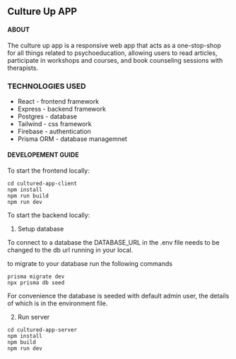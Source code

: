 ## Culture Up APP 

#### ABOUT

The culture up app is a responsive web app that acts as a one-stop-shop for all things related to
psychoeducation, allowing users to read articles, participate in workshops and
courses, and book counseling sessions with therapists.

### TECHNOLOGIES USED

- React - frontend framework 
- Express - backend framework
- Postgres - database
- Tailwind - css framework
- Firebase - authentication
- Prisma ORM - database managemnet

#### DEVELOPEMENT GUIDE

To start the frontend locally:

```
cd cultured-app-client
npm install
npm run build
npm run dev
```

To start the backend locally:

1. Setup database

To connect to a database the DATABASE_URL in the .env file needs to be changed to the db url running in your local. 

to migrate to your database run the following commands
```
prisma migrate dev
npx prisma db seed
```

For convenience the database is seeded with default admin user, the details of which is in the environment file. 

2. Run server
```
cd cultured-app-server
npm install
npm build
npm run dev
```
